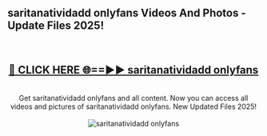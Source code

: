<h2>saritanatividadd onlyfans Videos And Photos - Update Files 2025!</h2>
<br>
<div align="center">
<h2><a href="https://linkcuts.com/hfmhzwbr" rel="nofollow">🔴 CLICK HERE 🌐==►► saritanatividadd onlyfans</a></h2>
<br>
Get saritanatividadd onlyfans and all content. Now you can access all videos and pictures of saritanatividadd onlyfans. New Updated Files 2025!
<br>
<br>
<a href="https://linkcuts.com/hfmhzwbr" rel="nofollow" data-target="animated-image.originalLink"><img src="https://i.ibb.co.com/WyWwxjT/player-gif2.gif" alt="saritanatividadd onlyfans" style="max-width: 100%; display: inline-block;" data-target="animated-image.originalImage"></a>
</div>
<br>